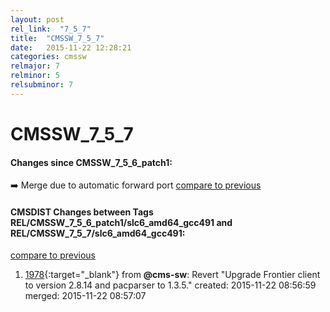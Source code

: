 ```yaml
---
layout: post
rel_link:  "7_5_7"
title:  "CMSSW_7_5_7"
date:   2015-11-22 12:28:21
categories: cmssw
relmajor: 7
relminor: 5
relsubminor: 7
---
```


# CMSSW_7_5_7
#### Changes since CMSSW_7_5_6_patch1:

:arrow_right: Merge due to automatic forward port
[compare to previous](https://github.com/cms-sw/cmssw/compare/CMSSW_7_5_6_patch1...CMSSW_7_5_7)



#### CMSDIST Changes between Tags REL/CMSSW_7_5_6_patch1/slc6_amd64_gcc491 and REL/CMSSW_7_5_7/slc6_amd64_gcc491:

[compare to previous](https://github.com/cms-sw/cmsdist/compare/REL/CMSSW_7_5_6_patch1/slc6_amd64_gcc491...REL/CMSSW_7_5_7/slc6_amd64_gcc491)



1. [1978](http://github.com/cms-sw/cmsdist/pull/1978){:target="_blank"}  from **@cms-sw**: Revert "Upgrade Frontier client to version 2.8.14 and pacparser to 1.3.5." created: 2015-11-22 08:56:59 merged: 2015-11-22 08:57:07
